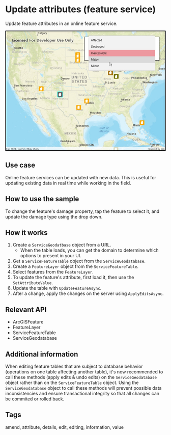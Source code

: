 # Update attributes (feature service)

Update feature attributes in an online feature service.

![Image of update attributes feature service](UpdateAttributes.jpg)

## Use case

Online feature services can be updated with new data. This is useful for updating existing data in real time while working in the field.

## How to use the sample

To change the feature's damage property, tap the feature to select it, and update the damage type using the drop down.

## How it works

1. Create a `ServiceGeodatbase` object from a URL.
    * When the table loads, you can get the domain to determine which options to present in your UI.
2. Get a `ServiceFeatureTable` object from the `ServiceGeodatabase`.
3. Create a `FeatureLayer` object from the `ServiceFeatureTable`.
4. Select features from the `FeatureLayer`.
5. To update the feature's attribute, first load it, then use the `SetAttributeValue`.
6. Update the table with `UpdateFeatureAsync`.
7. After a change, apply the changes on the server using `ApplyEditsAsync`.

## Relevant API

* ArcGISFeature
* FeatureLayer
* ServiceFeatureTable
* ServiceGeodatabase

## Additional information

When editing feature tables that are subject to database behavior (operations on one table affecting another table), it's now recommended to call these methods (apply edits & undo edits) on the `ServiceGeodatabase` object rather than on the `ServiceFeatureTable` object. Using the `ServiceGeodatabase` object to call these methods will prevent possible data inconsistencies and ensure transactional integrity so that all changes can be commited or rolled back. 

## Tags

amend, attribute, details, edit, editing, information, value